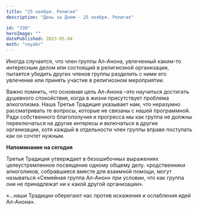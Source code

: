 ```yaml
---
title: "25 ноября. Религия"
description: "День за Днем - 25 ноября. Религия"

id: "330"
heroImage: ""
datePublished: 2023-05-04
moth: "noyabr"
---
```


Иногда случается, что член группы Ал-Анона, увлеченный каким-то интересным
делом или состоящий в религиозной организации, пытается убедить других членов
группы разделить с ними его увлечение или принять участие в религиозном
мероприятии.

Важно помнить, что основная цель Ал-Анона –это научиться достигать душевного
спокойствия, когда в жизни присутствует проблема алкоголизма. Наша Третья
Традиция указывает нам, что неразумно рассматривать те вопросы, которые не
связаны с нашей программной. Ради собственного благополучия и прогресса мы как
группа не должны переключаться на другие интересы и включаться в другие
организации, хотя каждый в отдельности член группы вправе поступать как он
сочтет нужным.

**Напоминание на сегодня**

Третья Традиция утверждает в безошибочных выражениях целеустремленное
посвящение одному общему делу. «родственники алкоголиков, собравшиеся вместе
для взаимной помощи, могут называться «Семейная группа Ал-Анон» при условии,
что как группа они не принадлежат ни к какой другой организации».

«…наши Традиции оберегают нас против искажения и ослабления идей Ал-Анона».
